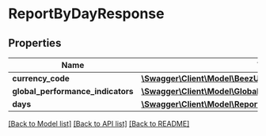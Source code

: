 # ReportByDayResponse

## Properties
Name | Type | Description | Notes
------------ | ------------- | ------------- | -------------
**currency_code** | [**\Swagger\Client\Model\BeezUPCommonCurrencyCode**](BeezUPCommonCurrencyCode.md) |  | 
**global_performance_indicators** | [**\Swagger\Client\Model\GlobalPerformanceIndicatorByChannel[]**](GlobalPerformanceIndicatorByChannel.md) |  | 
**days** | [**\Swagger\Client\Model\ReportByDay[]**](ReportByDay.md) |  | 

[[Back to Model list]](../README.md#documentation-for-models) [[Back to API list]](../README.md#documentation-for-api-endpoints) [[Back to README]](../README.md)


